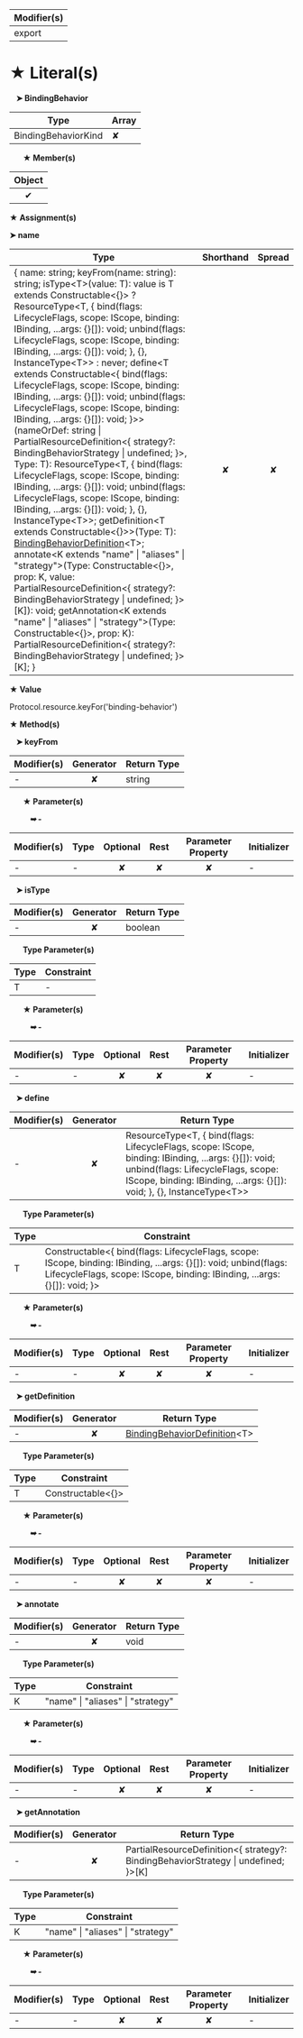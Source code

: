 | Modifier(s)                            |
|----------------------------------------|
| export |

# &#9733; Literal(s)

&nbsp;&nbsp; **&#10148; BindingBehavior**

| Type                        | Array                           |
|-----------------------------|---------------------------------|
| BindingBehaviorKind | ✘ |

&nbsp;&nbsp;&nbsp;&nbsp;&nbsp; **&#9733; Member(s)**

| Object                        |
|:-----------------------------:|
| ✔ |

**&#9733; Assignment(s)**

**&#10148; name**

| Type                      | Shorthand                         | Spread                        |
|---------------------------|:---------------------------------:|:-----------------------------:|
| { name: string; keyFrom(name: string): string; isType&lt;T&gt;(value: T): value is T extends Constructable&lt;{}&gt; ? ResourceType&lt;T, { bind(flags: LifecycleFlags, scope: IScope, binding: IBinding, ...args: {}[]): void; unbind(flags: LifecycleFlags, scope: IScope, binding: IBinding, ...args: {}[]): void; }, {}, InstanceType&lt;T&gt;&gt; : never; define&lt;T extends Constructable&lt;{ bind(flags: LifecycleFlags, scope: IScope, binding: IBinding, ...args: {}[]): void; unbind(flags: LifecycleFlags, scope: IScope, binding: IBinding, ...args: {}[]): void; }&gt;&gt;(nameOrDef: string &#124; PartialResourceDefinition&lt;{ strategy?: BindingBehaviorStrategy &#124; undefined; }&gt;, Type: T): ResourceType&lt;T, { bind(flags: LifecycleFlags, scope: IScope, binding: IBinding, ...args: {}[]): void; unbind(flags: LifecycleFlags, scope: IScope, binding: IBinding, ...args: {}[]): void; }, {}, InstanceType&lt;T&gt;&gt;; getDefinition&lt;T extends Constructable&lt;{}&gt;&gt;(Type: T): [BindingBehaviorDefinition](/runtime/resources/class/binding-behavior/bindingbehaviordefinition.md)&lt;T&gt;; annotate&lt;K extends "name" &#124; "aliases" &#124; "strategy"&gt;(Type: Constructable&lt;{}&gt;, prop: K, value: PartialResourceDefinition&lt;{ strategy?: BindingBehaviorStrategy &#124; undefined; }&gt;[K]): void; getAnnotation&lt;K extends "name" &#124; "aliases" &#124; "strategy"&gt;(Type: Constructable&lt;{}&gt;, prop: K): PartialResourceDefinition&lt;{ strategy?: BindingBehaviorStrategy &#124; undefined; }&gt;[K]; } | ✘  | ✘ |

**&#9733; Value**

Protocol.resource.keyFor('binding-behavior')

**&#9733; Method(s)**

&nbsp;&nbsp; **&#10148; keyFrom**

| Modifier(s)                              | Generator                          | Return Type                       |
|------------------------------------------|:----------------------------------:|-----------------------------------|
| - | ✘ | string |

&nbsp;&nbsp;&nbsp;&nbsp;&nbsp; **&#9733; Parameter(s)**

&nbsp;&nbsp;&nbsp;&nbsp;&nbsp;&nbsp;&nbsp;&nbsp; _**&#10149; -**_

| Modifier(s)                              | Type                        | Optional                           | Rest                          | Parameter Property                          | Initializer                       |
|------------------------------------------|-----------------------------|:----------------------------------:|:-----------------------------:|:-------------------------------------------:|-----------------------------------|
| - | - | ✘  | ✘ | ✘ | - |

&nbsp;&nbsp; **&#10148; isType**

| Modifier(s)                              | Generator                          | Return Type                       |
|------------------------------------------|:----------------------------------:|-----------------------------------|
| - | ✘ | boolean |

&nbsp;&nbsp;&nbsp;&nbsp;&nbsp; **Type Parameter(s)**

| Type | Constraint |
| ---- | ---------- |
| T    | -          |

&nbsp;&nbsp;&nbsp;&nbsp;&nbsp; **&#9733; Parameter(s)**

&nbsp;&nbsp;&nbsp;&nbsp;&nbsp;&nbsp;&nbsp;&nbsp; _**&#10149; -**_

| Modifier(s)                              | Type                        | Optional                           | Rest                          | Parameter Property                          | Initializer                       |
|------------------------------------------|-----------------------------|:----------------------------------:|:-----------------------------:|:-------------------------------------------:|-----------------------------------|
| - | - | ✘  | ✘ | ✘ | - |

&nbsp;&nbsp; **&#10148; define**

| Modifier(s)                              | Generator                          | Return Type                       |
|------------------------------------------|:----------------------------------:|-----------------------------------|
| - | ✘ | ResourceType&lt;T, { bind(flags: LifecycleFlags, scope: IScope, binding: IBinding, ...args: {}[]): void; unbind(flags: LifecycleFlags, scope: IScope, binding: IBinding, ...args: {}[]): void; }, {}, InstanceType&lt;T&gt;&gt; |

&nbsp;&nbsp;&nbsp;&nbsp;&nbsp; **Type Parameter(s)**

| Type | Constraint                                                                                                                                                                                         |
| ---- | -------------------------------------------------------------------------------------------------------------------------------------------------------------------------------------------------- |
| T    | Constructable&lt;{ bind(flags: LifecycleFlags, scope: IScope, binding: IBinding, ...args: {}[]): void; unbind(flags: LifecycleFlags, scope: IScope, binding: IBinding, ...args: {}[]): void; }&gt; |

&nbsp;&nbsp;&nbsp;&nbsp;&nbsp; **&#9733; Parameter(s)**

&nbsp;&nbsp;&nbsp;&nbsp;&nbsp;&nbsp;&nbsp;&nbsp; _**&#10149; -**_

| Modifier(s)                              | Type                        | Optional                           | Rest                          | Parameter Property                          | Initializer                       |
|------------------------------------------|-----------------------------|:----------------------------------:|:-----------------------------:|:-------------------------------------------:|-----------------------------------|
| - | - | ✘  | ✘ | ✘ | - |

&nbsp;&nbsp; **&#10148; getDefinition**

| Modifier(s)                              | Generator                          | Return Type                       |
|------------------------------------------|:----------------------------------:|-----------------------------------|
| - | ✘ | [BindingBehaviorDefinition](/runtime/resources/class/binding-behavior/bindingbehaviordefinition.md)&lt;T&gt; |

&nbsp;&nbsp;&nbsp;&nbsp;&nbsp; **Type Parameter(s)**

| Type | Constraint              |
| ---- | ----------------------- |
| T    | Constructable&lt;{}&gt; |

&nbsp;&nbsp;&nbsp;&nbsp;&nbsp; **&#9733; Parameter(s)**

&nbsp;&nbsp;&nbsp;&nbsp;&nbsp;&nbsp;&nbsp;&nbsp; _**&#10149; -**_

| Modifier(s)                              | Type                        | Optional                           | Rest                          | Parameter Property                          | Initializer                       |
|------------------------------------------|-----------------------------|:----------------------------------:|:-----------------------------:|:-------------------------------------------:|-----------------------------------|
| - | - | ✘  | ✘ | ✘ | - |

&nbsp;&nbsp; **&#10148; annotate**

| Modifier(s)                              | Generator                          | Return Type                       |
|------------------------------------------|:----------------------------------:|-----------------------------------|
| - | ✘ | void |

&nbsp;&nbsp;&nbsp;&nbsp;&nbsp; **Type Parameter(s)**

| Type | Constraint                                |
| ---- | ----------------------------------------- |
| K    | "name" &#124; "aliases" &#124; "strategy" |

&nbsp;&nbsp;&nbsp;&nbsp;&nbsp; **&#9733; Parameter(s)**

&nbsp;&nbsp;&nbsp;&nbsp;&nbsp;&nbsp;&nbsp;&nbsp; _**&#10149; -**_

| Modifier(s)                              | Type                        | Optional                           | Rest                          | Parameter Property                          | Initializer                       |
|------------------------------------------|-----------------------------|:----------------------------------:|:-----------------------------:|:-------------------------------------------:|-----------------------------------|
| - | - | ✘  | ✘ | ✘ | - |

&nbsp;&nbsp; **&#10148; getAnnotation**

| Modifier(s)                              | Generator                          | Return Type                       |
|------------------------------------------|:----------------------------------:|-----------------------------------|
| - | ✘ | PartialResourceDefinition&lt;{ strategy?: BindingBehaviorStrategy &#124; undefined; }&gt;[K] |

&nbsp;&nbsp;&nbsp;&nbsp;&nbsp; **Type Parameter(s)**

| Type | Constraint                                |
| ---- | ----------------------------------------- |
| K    | "name" &#124; "aliases" &#124; "strategy" |

&nbsp;&nbsp;&nbsp;&nbsp;&nbsp; **&#9733; Parameter(s)**

&nbsp;&nbsp;&nbsp;&nbsp;&nbsp;&nbsp;&nbsp;&nbsp; _**&#10149; -**_

| Modifier(s)                              | Type                        | Optional                           | Rest                          | Parameter Property                          | Initializer                       |
|------------------------------------------|-----------------------------|:----------------------------------:|:-----------------------------:|:-------------------------------------------:|-----------------------------------|
| - | - | ✘  | ✘ | ✘ | - |